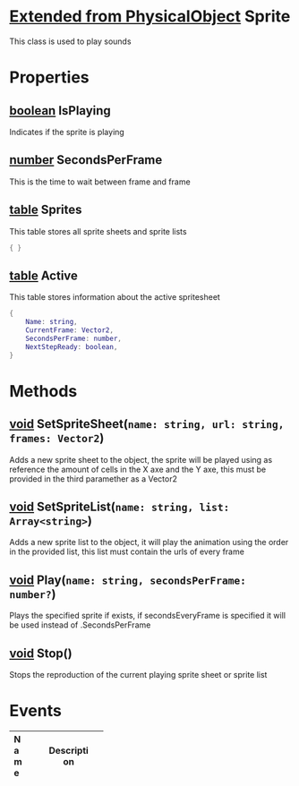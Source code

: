 # [Extended from PhysicalObject](PhysicalObject.md) Sprite 
This class is used to play sounds
	 
# Properties

## [boolean](boolean.md) IsPlaying
Indicates if the sprite is playing
  
## [number](number.md) SecondsPerFrame
This is the time to wait between frame and frame
  
## [table](table.md) Sprites 
This table stores all sprite sheets and sprite lists 
   
```lua
{ }
```
## [table](table.md) Active 
This table stores information about the active spritesheet
 
```lua
{
 	Name: string,
	CurrentFrame: Vector2,
	SecondsPerFrame: number,
	NextStepReady: boolean,
}
```


# Methods

## [void](https://create.roblox.com/docs/scripting/luau/nil) SetSpriteSheet(`name: string, url: string, frames: Vector2`) 
 Adds a new sprite sheet to the object, the sprite will be played using as reference the amount of cells in the X axe and the Y axe, this must be provided in the third paramether as a Vector2
	
## [void](https://create.roblox.com/docs/scripting/luau/nil) SetSpriteList(`name: string, list: Array<string>`) 
 Adds a new sprite list to the object, it will play the animation using the order in the provided list, this list must contain the urls of every frame
	
## [void](https://create.roblox.com/docs/scripting/luau/nil) Play(`name: string, secondsPerFrame: number?`) 
 Plays the specified sprite if exists, if secondsEveryFrame is specified it will be used instead of .SecondsPerFrame
	
## [void](https://create.roblox.com/docs/scripting/luau/nil) Stop() 
 Stops the reproduction of the current playing sprite sheet or sprite list
	

# Events
|<div style="width:20%; max-size: 20%">Name</div>|<div style="width:80%; max-size: 80%">Description</div>|
|---|---|



